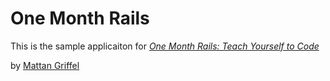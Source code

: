 # One Month Rails

This is the sample applicaiton for
[*One Month Rails: Teach Yourself to Code*](http://onemonthrails.com)

by [Mattan Griffel](http://mattangriffel.com)